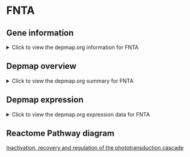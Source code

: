 <h1>FNTA</h1>

<h2>Gene information</h2>
<details>
  <summary>Click to view the depmap.org information for FNTA</summary>
  <iframe src="https://depmap.org/portal/gene/FNTA?tab=about" style="border:none;width:100%;height:800px"></iframe>
</details>

<h2>Depmap overview</h2>
<details>
  <summary>Click to view the depmap.org summary for FNTA</summary>
  <iframe src="https://depmap.org/portal/gene/FNTA?tab=overview" style="border:none;width:100%;height:800px"></iframe>
</details>

<h2>Depmap expression</h2>
<details>
  <summary>Click to view the depmap.org expression data for FNTA</summary>
  <iframe src="https://depmap.org/portal/gene/FNTA?tab=characterization" style="border:none;width:100%;height:800px"></iframe>
</details>



<h2>Reactome Pathway diagram</h2>
<a href="https://reactome.org/PathwayBrowser/#/R-HSA-2514859" target="_BLANK">Inactivation, recovery and regulation of the phototransduction cascade</a>



